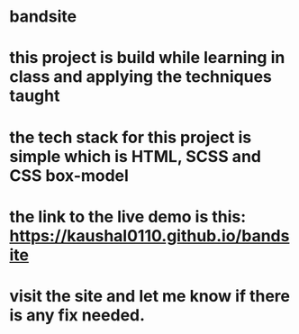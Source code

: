 # bandsite
# this project is build while learning in class and applying the techniques taught
# the tech stack for this project is simple which is HTML, SCSS and CSS box-model
# the link to the live demo is this: https://kaushal0110.github.io/bandsite
# visit the site and let me know if there is any fix needed.
